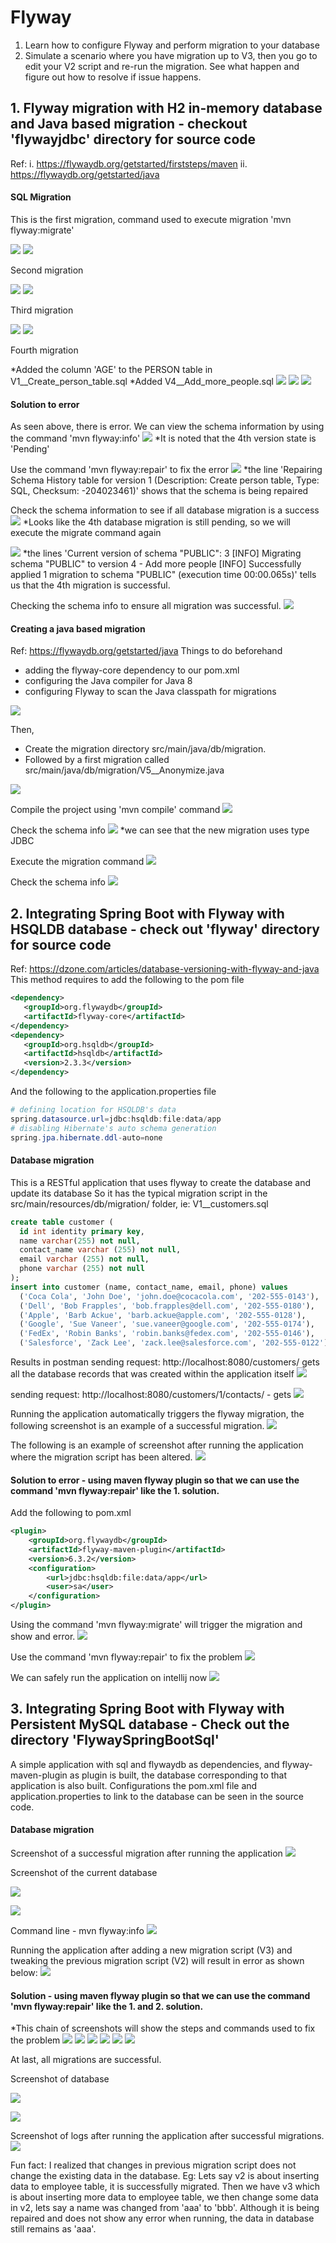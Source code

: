 ﻿# Flyway 
1. Learn how to configure Flyway and perform migration to your database
2. Simulate a scenario where you have migration up to V3, then you go to edit your V2 script and re-run the migration. See what happen and figure out how to resolve if issue happens.


## 1. Flyway migration with H2 in-memory database and Java based migration - checkout 'flywayjdbc' directory for source code
Ref: 
i. https://flywaydb.org/getstarted/firststeps/maven
ii. https://flywaydb.org/getstarted/java

#### SQL Migration
This is the first migration, command used to execute migration 'mvn flyway:migrate'

![](https://devtraining2.blob.core.windows.net/devtraining2-images/2020/03/26/9ff48ec6.png)
![](https://devtraining2.blob.core.windows.net/devtraining2-images/2020/03/26/c27a3315.png)

Second migration 

![](https://devtraining2.blob.core.windows.net/devtraining2-images/2020/03/26/ef5d7761.png)
![](https://devtraining2.blob.core.windows.net/devtraining2-images/2020/03/26/d3147297.png)

Third migration

![](https://devtraining2.blob.core.windows.net/devtraining2-images/2020/03/26/aab49281.png)
![](https://devtraining2.blob.core.windows.net/devtraining2-images/2020/03/26/e3c88106.png)

Fourth migration 

*Added the column 'AGE' to the PERSON table in V1__Create_person_table.sql
*Added V4__Add_more_people.sql 
![](https://devtraining2.blob.core.windows.net/devtraining2-images/2020/03/26/f1e4e63e.png)
![](https://devtraining2.blob.core.windows.net/devtraining2-images/2020/03/26/ffea45da.png)
![](https://devtraining2.blob.core.windows.net/devtraining2-images/2020/03/26/99344b2f.png)

#### Solution to error
As seen above, there is error. We can view the schema information by using the command 'mvn flyway:info'
![](https://devtraining2.blob.core.windows.net/devtraining2-images/2020/03/30/acac2ec6.png)
*It is noted that the 4th version state is 'Pending'

Use the command 'mvn flyway:repair' to fix the error
![](https://devtraining2.blob.core.windows.net/devtraining2-images/2020/03/30/45601aac.png)
*the line 'Repairing Schema History table for version 1 (Description: Create person table, Type: SQL, Checksum: -204023461)' shows that the schema is being repaired

Check the schema information to see if all database migration is a success
![](https://devtraining2.blob.core.windows.net/devtraining2-images/2020/03/30/8629a140.png)
*Looks like the 4th database migration is still pending, so we will execute the migrate command again

![](https://devtraining2.blob.core.windows.net/devtraining2-images/2020/03/30/841e4f2a.png)
*the lines 'Current version of schema "PUBLIC": 3
[INFO] Migrating schema "PUBLIC" to version 4 - Add more people
[INFO] Successfully applied 1 migration to schema "PUBLIC" (execution time 00:00.065s)' tells us that the 4th migration is successful.

Checking the schema info to ensure all migration was successful.
![](https://devtraining2.blob.core.windows.net/devtraining2-images/2020/03/30/47e9d625.png)

#### Creating a java based migration
Ref: https://flywaydb.org/getstarted/java
Things to do beforehand
* adding the flyway-core dependency to our pom.xml
* configuring the Java compiler for Java 8
* configuring Flyway to scan the Java classpath for migrations

![](https://devtraining2.blob.core.windows.net/devtraining2-images/2020/03/30/94d6eab9.png)

Then,
* Create the migration directory src/main/java/db/migration.
* Followed by a first migration called src/main/java/db/migration/V5__Anonymize.java

![](https://devtraining2.blob.core.windows.net/devtraining2-images/2020/03/30/fdfa74c2.png)


Compile the project using 'mvn compile' command
![](https://devtraining2.blob.core.windows.net/devtraining2-images/2020/03/30/dde47a32.png)

Check the schema info
![](https://devtraining2.blob.core.windows.net/devtraining2-images/2020/03/30/a819a7b7.png)
*we can see that the new migration uses type JDBC

Execute the migration command
![](https://devtraining2.blob.core.windows.net/devtraining2-images/2020/03/30/c3848871.png)

Check the schema info
![](https://devtraining2.blob.core.windows.net/devtraining2-images/2020/03/30/613c30b9.png)


## 2. Integrating Spring Boot with Flyway with HSQLDB database - check out 'flyway' directory for source code
Ref: https://dzone.com/articles/database-versioning-with-flyway-and-java
This method requires to add the following to the pom file
```xml
<dependency>
   <groupId>org.flywaydb</groupId>
   <artifactId>flyway-core</artifactId>
</dependency>
<dependency>
   <groupId>org.hsqldb</groupId>
   <artifactId>hsqldb</artifactId>
   <version>2.3.3</version>
</dependency>
```

And the following to the application.properties file
```powershell
# defining location for HSQLDB's data
spring.datasource.url=jdbc:hsqldb:file:data/app
# disabling Hibernate's auto schema generation
spring.jpa.hibernate.ddl-auto=none
```

#### Database migration
This is a RESTful application that uses flyway to create the database and update its database
So it has the typical migration script in the src/main/resources/db/migration/ folder, ie:
V1__customers.sql
```sql
create table customer (
  id int identity primary key,
  name varchar(255) not null,
  contact_name varchar (255) not null,
  email varchar (255) not null,
  phone varchar (255) not null
);
insert into customer (name, contact_name, email, phone) values
  ('Coca Cola', 'John Doe', 'john.doe@cocacola.com', '202-555-0143'),
  ('Dell', 'Bob Frapples', 'bob.frapples@dell.com', '202-555-0180'),
  ('Apple', 'Barb Ackue', 'barb.ackue@apple.com', '202-555-0128'),
  ('Google', 'Sue Vaneer', 'sue.vaneer@google.com', '202-555-0174'),
  ('FedEx', 'Robin Banks', 'robin.banks@fedex.com', '202-555-0146'),
  ('Salesforce', 'Zack Lee', 'zack.lee@salesforce.com', '202-555-0122');
```

Results in postman
sending request: http://localhost:8080/customers/ gets all the database records that was created within the application itself
![](https://devtraining2.blob.core.windows.net/devtraining2-images/2020/03/25/641730b1.png)

sending request: http://localhost:8080/customers/1/contacts/ - gets 
![](https://devtraining2.blob.core.windows.net/devtraining2-images/2020/03/25/12d8edfc.png)


Running the application automatically triggers the flyway migration, the following screenshot is an example of a successful migration.
![](https://devtraining2.blob.core.windows.net/devtraining2-images/2020/03/31/d86b92af.png)

The following is an example of screenshot after running the application where the migration script has been altered.
![](https://devtraining2.blob.core.windows.net/devtraining2-images/2020/03/31/5569b58b.png)

#### Solution to error - using maven flyway plugin so that we can use the command 'mvn flyway:repair' like the 1. solution.
Add the following to pom.xml
```xml
<plugin>
	<groupId>org.flywaydb</groupId>
	<artifactId>flyway-maven-plugin</artifactId>
	<version>6.3.2</version>
	<configuration>
		<url>jdbc:hsqldb:file:data/app</url>
		<user>sa</user>
	</configuration>
</plugin>
```

Using the command 'mvn flyway:migrate' will trigger the migration and show and error.
![](https://devtraining2.blob.core.windows.net/devtraining2-images/2020/03/31/c8d7757e.png)

Use the command 'mvn flyway:repair' to fix the problem
![](https://devtraining2.blob.core.windows.net/devtraining2-images/2020/03/31/de4a0c58.png)

We can safely run the application on intellij now
![](https://devtraining2.blob.core.windows.net/devtraining2-images/2020/03/31/f6245320.png)

## 3. Integrating Spring Boot with Flyway with Persistent MySQL database - Check out the directory 'FlywaySpringBootSql'
A simple application with sql and flywaydb as dependencies, and flyway-maven-plugin as plugin is built, the database corresponding to that application is also built.
Configurations the pom.xml file and application.properties to link to the database can be seen in the source code.

#### Database migration
Screenshot of a successful migration after running the application
![](https://devtraining2.blob.core.windows.net/devtraining2-images/2020/03/31/e7ac95dc.png)

Screenshot of the current database

![](https://devtraining2.blob.core.windows.net/devtraining2-images/2020/03/31/1a5f0510.png)

![](https://devtraining2.blob.core.windows.net/devtraining2-images/2020/03/31/dd3d0279.png)

Command line - mvn flyway:info
![](https://devtraining2.blob.core.windows.net/devtraining2-images/2020/03/31/11a8b6f3.png)

Running the application after adding a new migration script (V3) and tweaking the previous migration script (V2) will result in error as shown below:
![](https://devtraining2.blob.core.windows.net/devtraining2-images/2020/03/31/63e855bf.png)

#### Solution - using maven flyway plugin so that we can use the command 'mvn flyway:repair' like the 1. and 2. solution.
*This chain of screenshots will show the steps and commands used to fix the problem
![](https://devtraining2.blob.core.windows.net/devtraining2-images/2020/03/31/6d02c86.png)
![](https://devtraining2.blob.core.windows.net/devtraining2-images/2020/03/31/1cb3ee75.png)
![](https://devtraining2.blob.core.windows.net/devtraining2-images/2020/03/31/1acf8b7f.png)
![](https://devtraining2.blob.core.windows.net/devtraining2-images/2020/03/31/4554f7ad.png)
![](https://devtraining2.blob.core.windows.net/devtraining2-images/2020/03/31/d286807a.png)
![](https://devtraining2.blob.core.windows.net/devtraining2-images/2020/03/31/142a81ee.png)

At last, all migrations are successful.

Screenshot of database

![](https://devtraining2.blob.core.windows.net/devtraining2-images/2020/03/31/b6d19286.png)

![](https://devtraining2.blob.core.windows.net/devtraining2-images/2020/03/31/43bbb374.png)

Screenshot of logs after running the application after successful migrations.
![](https://devtraining2.blob.core.windows.net/devtraining2-images/2020/03/31/a900958.png)


Fun fact: I realized that changes in previous migration script does not change the existing data in the database. Eg: Lets say v2 is about inserting data to employee table, it is successfully migrated. Then we have v3 which is about inserting more data to employee table, we then change some data in v2, lets say a name was changed from 'aaa' to 'bbb'. Although it is being repaired and does not show any error when running, the data in database still remains as 'aaa'.



